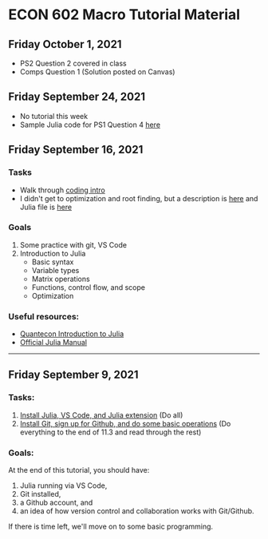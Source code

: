 # ECON 602 Macro Tutorial Material
## Friday October 1, 2021
- PS2 Question 2 covered in class
- Comps Question 1 (Solution posted on Canvas)

## Friday September 24, 2021
- No tutorial this week
- Sample Julia code for PS1 Question 4 [here](/src/PS1_Q4e.jl)

## Friday September 16, 2021
### Tasks
- Walk through [coding intro](/docs/Getting_started_coding_Julia.md)
- I didn't get to optimization and root finding, but a description is [here](/docs/Optimization_demo.md) and Julia file is [here](/src/Optimization_demo.jl)

### Goals
1. Some practice with git, VS Code
2. Introduction to Julia
    - Basic syntax
    - Variable types
    - Matrix operations
    - Functions, control flow, and scope
    - Optimization

### Useful resources:
- [Quantecon Introduction to Julia](https://julia.quantecon.org/index_toc.html)
- [Official Julia Manual](https://docs.julialang.org/en/v1/manual/getting-started/)

---

## Friday September 9, 2021
### Tasks:
1. [Install Julia, VS Code, and Julia extension](https://www.julia-vscode.org/docs/dev/gettingstarted/) (Do all)
2. [Install Git, sign up for Github, and do some basic operations](https://julia.quantecon.org/software_engineering/version_control.html) (Do everything to the end of 11.3 and read through the rest)

### Goals:
At the end of this tutorial, you should have:
1. Julia running via VS Code,
2. Git installed,
3. a Github account, and
4. an idea of how version control and collaboration works with Git/Github.

If there is time left, we'll move on to some basic programming.

